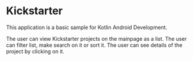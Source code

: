 # Kickstarter
This application is a basic sample for Kotlin Android Development.


The user can view Kickstarter projects on the mainpage as a list.
The user can filter list, make search on it or sort it.
The user can see details of the project by clicking on it.

